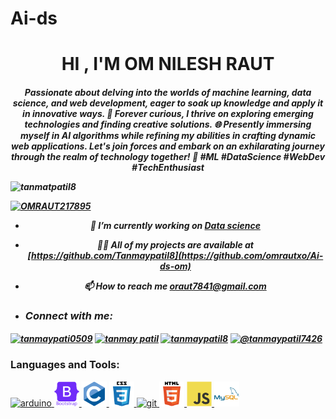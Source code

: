 # Ai-ds
<h1 align="center">HI , I'M OM NILESH RAUT


<h5 align="center">Passionate about delving into the worlds of machine learning, data science, and web development, eager to soak up knowledge and apply it in innovative ways. 🌟 Forever curious, I thrive on exploring emerging technologies and finding creative solutions. 🌐 Presently immersing myself in AI algorithms while refining my abilities in crafting dynamic web applications. Let's join forces and embark on an exhilarating journey through the realm of technology together! 🚀 #ML #DataScience #WebDev #TechEnthusiast

<p align="left"> <img src="https://komarev.com/ghpvc/?username=tanmatpatil8&label=Profile%20views&color=0e75b6&style=flat" alt="tanmatpatil8" /> </p>
<p align="left"> <a href="https://twitter.com/OMRAUT217895" target="blank"><img src="https://img.shields.io/twitter/follow/omraut2007?logo=twitter&style=for-the-badge" alt="OMRAUT217895" /></a> </p>



- 🔭 I’m currently working on [Data science](https://github.com/omrautxo/Ai-ds-om)
- 👨‍💻 All of my projects are available at [https://github.com/Tanmaypatil8](https://github.com/omrautxo/Ai-ds-om)

- 📫 How to reach me **oraut7841@gmail.com**

- <h3 align="left">Connect with me:</h3>
<p align="left">
<a href="https://twitter.com/tanmaypati0509" target="blank"><img align="center" src="https://raw.githubusercontent.com/rahuldkjain/github-profile-readme-generator/master/src/images/icons/Social/twitter.svg" alt="tanmaypati0509" height="30" width="40" /></a>
<a href="https://linkedin.com/in/tanmay patil" target="blank"><img align="center" src="https://raw.githubusercontent.com/rahuldkjain/github-profile-readme-generator/master/src/images/icons/Social/linked-in-alt.svg" alt="tanmay patil" height="30" width="40" /></a>
<a href="https://kaggle.com/tanmaypatil8" target="blank"><img align="center" src="https://raw.githubusercontent.com/rahuldkjain/github-profile-readme-generator/master/src/images/icons/Social/kaggle.svg" alt="tanmaypatil8" height="30" width="40" /></a>
<a href="https://www.hackerrank.com/@tanmaypatil7426" target="blank"><img align="center" src="https://raw.githubusercontent.com/rahuldkjain/github-profile-readme-generator/master/src/images/icons/Social/hackerrank.svg" alt="@tanmaypatil7426" height="30" width="40" /></a>
</p>

<h3 align="left">Languages and Tools:</h3>
<p align="left"> <a href="https://www.arduino.cc/" target="_blank" rel="noreferrer"> <img src="https://cdn.worldvectorlogo.com/logos/arduino-1.svg" alt="arduino" width="40" height="40"/> </a> <a href="https://getbootstrap.com" target="_blank" rel="noreferrer"> <img src="https://raw.githubusercontent.com/devicons/devicon/master/icons/bootstrap/bootstrap-plain-wordmark.svg" alt="bootstrap" width="40" height="40"/> </a> <a href="https://www.cprogramming.com/" target="_blank" rel="noreferrer"> <img src="https://raw.githubusercontent.com/devicons/devicon/master/icons/c/c-original.svg" alt="c" width="40" height="40"/> </a> <a href="https://www.w3schools.com/css/" target="_blank" rel="noreferrer"> <img src="https://raw.githubusercontent.com/devicons/devicon/master/icons/css3/css3-original-wordmark.svg" alt="css3" width="40" height="40"/> </a> <a href="https://git-scm.com/" target="_blank" rel="noreferrer"> <img src="https://www.vectorlogo.zone/logos/git-scm/git-scm-icon.svg" alt="git" width="40" height="40"/> </a> <a href="https://www.w3.org/html/" target="_blank" rel="noreferrer"> <img src="https://raw.githubusercontent.com/devicons/devicon/master/icons/html5/html5-original-wordmark.svg" alt="html5" width="40" height="40"/> </a> <a href="https://developer.mozilla.org/en-US/docs/Web/JavaScript" target="_blank" rel="noreferrer"> <img src="https://raw.githubusercontent.com/devicons/devicon/master/icons/javascript/javascript-original.svg" alt="javascript" width="40" height="40"/> </a> <a href="https://www.mysql.com/" target="_blank" rel="noreferrer"> <img src="https://raw.githubusercontent.com/devicons/devicon/master/icons/mysql/mysql-original-wordmark.svg" alt="mysql" width="40" height="40"/> </a> <a href="https://nodejs.org" target="_blank" rel="noreferrer"> 
